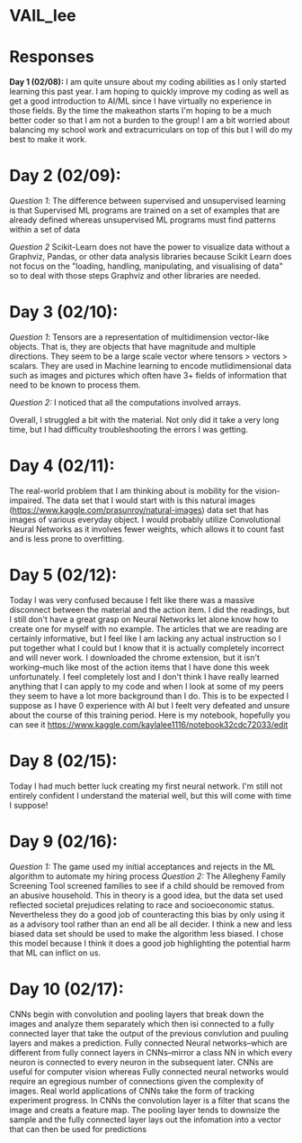 # VAIL_lee

# **Responses**
**Day 1 (02/08):** I am quite unsure about my coding abilities as I only started learning this past year. I am hoping to quickly improve my coding as well as get a good introduction to AI/ML since I have virtually no experience in those fields. By the time the makeathon starts I'm hoping to be a much better coder so that I am not a burden to the group! I am a bit worried about balancing my school work and extracurriculars on top of this but I will do my best to make it work.

# **Day 2 (02/09):**
*Question 1*: The difference between supervised and unsupervised learning is that Supervised ML programs are trained on a set of examples that are already defined whereas unsupervised ML programs must find patterns within a set of data

*Question 2* Scikit-Learn does not have the power to visualize data without a Graphviz, Pandas, or other data analysis libraries because Scikit Learn does not focus on the "loading, handling, manipulating, and visualising of data" so to deal with those steps Graphviz and other libraries are needed.

# **Day 3 (02/10):** 
*Question 1*: Tensors are a representation of multidimension vector-like objects. That is, they are objects that have magnitude and multiple directions. They seem to be a large scale vector where tensors > vectors > scalars. They are used in Machine learning to encode mutlidimensional data such as images and pictures which often have 3+ fields of information that need to be known to process them. 

*Question 2:* I noticed that all the computations involved arrays. 

Overall, I struggled a bit with the material. Not only did it take a very long time, but I had difficulty troubleshooting the errors I was getting.

# **Day 4 (02/11):** 
The real-world problem that I am thinking about is mobility for the vision-impaired. The data set that I would start with is this natural images (https://www.kaggle.com/prasunroy/natural-images) data set that has images of various everyday object. I would probably utilize Convolutional Neural Networks as it involves fewer weights, which allows it to count fast and is less prone to overfitting. 

# **Day 5 (02/12):**
Today I was very confused because I felt like there was a massive disconnect between the material and the action item. I did the readings, but I still don't have a great grasp on Neural Networks let alone know how to create one for myself with no example. The articles that we are reading are certainly informative, but I feel like I am lacking any actual instruction so I put together what I could but I know that it is actually completely incorrect and will never work. I downloaded the chrome extension, but it isn't working–much like most of the action items that I have done this week unfortunately. I feel completely lost and I don't think I have really learned anything that I can apply to my code and when I look at some of my peers they seem to have a lot more background than I do. This is to be expected I suppose as I have 0 experience with AI but I feelt very defeated and unsure about the course of this training period. Here is my notebook, hopefully you can see it https://www.kaggle.com/kaylalee1116/notebook32cdc72033/edit

# **Day 8 (02/15):**
Today I had much better luck creating my first neural network. I'm still not entirely confident I understand the material well, but this will come with time I suppose!

# **Day 9 (02/16):**
*Question 1:* The game used my initial acceptances and rejects in the ML algorithm to automate my hiring process
*Question 2:* The Allegheny Family Screening Tool screened families to see if a child should be removed from an abusive household. This in theory is a good idea, but the data set used reflected societal prejudices relating to race and socioeconomic status. Nevertheless they do a good job of counteracting this bias by only using it as a advisory tool rather than an end all be all decider. I think a new and less biased data set should be used to make the algorithm less biased. I chose this model because I think it does a good job highlighting the potential harm that ML can inflict on us.

# **Day 10 (02/17):**
CNNs begin with convolution and pooling layers that break down the images and analyze them separately which then isi connected to a fully connected layer that take the output of the previous convlution and puuling layers and makes a prediction. Fully connected Neural networks–which are different from fully connect layers in CNNs–mirror a class NN in which every neuron is connected to every neuron in the subsequent later. CNNs are useful for computer vision whereas Fully connected neural networks would require an egregious number of connections given the complexity of images. Real world applications of CNNs take the form of tracking experiment progress. In CNNs the convolution layer is a filter that scans the image and creats a feature map. The pooling layer tends to downsize the sample and the fully connected layer lays out the infomation into a vector that can then be used for predictions
